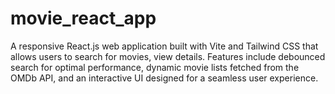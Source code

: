 # movie_react_app
A responsive React.js web application built with Vite and Tailwind CSS that allows users to search for movies, view details. Features include debounced search for optimal performance, dynamic movie lists fetched from the OMDb API, and an interactive UI designed for a seamless user experience.
